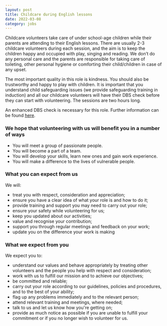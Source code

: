 ```yaml
---
layout: post
title: Childcare during English lessons
date: 2022-03-08
category: jobs
---
```


Childcare volunteers take care of under school-age children while their parents are attending to their English lessons. There are usually 2-3 childcare volunteers during each session, and the aim is to keep the children happy and occupied with play, singing and reading. We don’t do any personal care and the parents are responsible for taking care of toileting, other personal hygiene or comforting their child/children in case of any upset.

The most important quality in this role is kindness. You should also be trustworthy and happy to play with children. It is important that you understand child safeguarding issues (we provide safeguarding training in induction) and all our childcare volunteers will have their DBS check before they can start with volunteering. The sessions are two hours long.

An enhanced DBS check is necessary for this role. Further information can be found [here](https://www.gov.uk/government/organisations/disclosure-and-barring-service/about).

### We hope that volunteering with us will benefit you in a number of ways

- You will meet a group of passionate people.
- You will become a part of a team.
- You will develop your skills, learn new ones and gain work experience.
- You will make a difference to the lives of vulnerable people.

### What you can expect from us

We will:

- treat you with respect, consideration and appreciation;
- ensure you have a clear idea of what your role is and how to do it;
- provide training and support you may need to carry out your role;
- ensure your safety while volunteering for us;
- keep you updated about our activities;
- value and recognise your contribution;
- support you through regular meetings and feedback on your work;
- update you on the difference your work is making

### What we expect from you

We expect you to:

- understand our values and behave appropriately by treating other volunteers and the people you help with respect and consideration;
- work with us to fulfill our mission and to achieve our objectives;
- be committed and reliable;
- carry out your role according to our guidelines, policies and procedures, and to the best of your ability;
- flag up any problems immediately and to the relevant person;
- attend relevant training and meetings, where needed;
- talk to us and let us know how you're getting on;
- provide as much notice as possible if you are unable to fulfill your commitment or if you no longer wish to volunteer for us.
